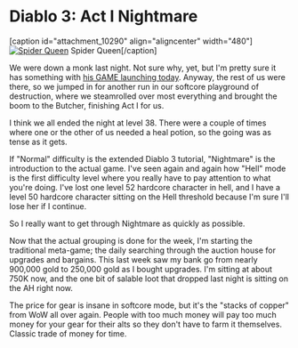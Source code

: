# Diablo 3: Act I Nightmare

[caption id="attachment\_10290" align="aligncenter" width="480"][![](http://westkarana.com/wp-content/uploads/2012/10/Diablo-III-2012-10-07-22-49-15-66-480x384.jpg "Spider Queen")](http://westkarana.com/wp-content/uploads/2012/10/Diablo-III-2012-10-07-22-49-15-66.jpg) Spider Queen[/caption]

We were down a monk last night. Not sure why, yet, but I'm pretty sure it has something with [his GAME launching today](https://www.pirate101.com/ "Pirate101"). Anyway, the rest of us were there, so we jumped in for another run in our softcore playground of destruction, where we steamrolled over most everything and brought the boom to the Butcher, finishing Act I for us.

I think we all ended the night at level 38. There were a couple of times where one or the other of us needed a heal potion, so the going was as tense as it gets.

If "Normal" difficulty is the extended Diablo 3 tutorial, "Nightmare" is the introduction to the actual game. I've seen again and again how "Hell" mode is the first difficulty level where you really have to pay attention to what you're doing. I've lost one level 52 hardcore character in hell, and I have a level 50 hardcore character sitting on the Hell threshold because I'm sure I'll lose her if I continue.

So I really want to get through Nightmare as quickly as possible.

Now that the actual grouping is done for the week, I'm starting the traditional meta-game; the daily searching through the auction house for upgrades and bargains. This last week saw my bank go from nearly 900,000 gold to 250,000 gold as I bought upgrades. I'm sitting at about 750K now, and the one bit of salable loot that dropped last night is sitting on the AH right now.

The price for gear is insane in softcore mode, but it's the "stacks of copper" from WoW all over again. People with too much money will pay too much money for your gear for their alts so they don't have to farm it themselves. Classic trade of money for time.
